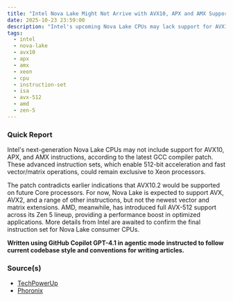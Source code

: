```yaml
---
title: "Intel Nova Lake Might Not Arrive with AVX10, APX and AMX Support"
date: 2025-10-23 23:59:00
description: "Intel's upcoming Nova Lake CPUs may lack support for AVX10, APX, and AMX instructions, leaving advanced vector and matrix acceleration exclusive to Xeon chips."
tags:
  - intel
  - nova-lake
  - avx10
  - apx
  - amx
  - xeon
  - cpu
  - instruction-set
  - isa
  - avx-512
  - amd
  - zen-5
---
```


### Quick Report

Intel\'s next-generation Nova Lake CPUs may not include support for AVX10, APX, and AMX instructions, according to the latest GCC compiler patch. These advanced instruction sets, which enable 512-bit acceleration and fast vector/matrix operations, could remain exclusive to Xeon processors.
<!-- more -->

The patch contradicts earlier indications that AVX10.2 would be supported on future Core processors. For now, Nova Lake is expected to support AVX, AVX2, and a range of other instructions, but not the newest vector and matrix extensions. AMD, meanwhile, has introduced full AVX-512 support across its Zen 5 lineup, providing a performance boost in optimized applications. More details from Intel are awaited to confirm the final instruction set for Nova Lake consumer CPUs.

**Written using GitHub Copilot GPT-4.1 in agentic mode instructed to follow current codebase style and conventions for writing articles.**

### Source(s)

- [TechPowerUp][def]
- [Phoronix][def2]

[def]: https://www.techpowerup.com/342147/intel-nova-lake-could-arrive-without-avx10-apx-and-amx-support
[def2]: https://www.phoronix.com/news/Intel-Nova-Lake-GCC-16
